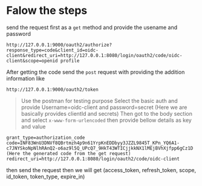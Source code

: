 # Falow the steps

send the request first as a `get` method and provide the usename and password

```
http://127.0.0.1:9000/oauth2/authorize?response_type=code&client_id=oidc-client&redirect_uri=http://127.0.0.1:8080/login/oauth2/code/oidc-client&scope=openid profile
```
After getting the code send the `post` request with providing the addition information like 
```
http://127.0.0.1:9000/oauth2/token
```
> Use the postman for testing purpose 
> Select the basic auth and provide Username=oidc-client and password=secret (Here we are basically provides clientId and secrets)
> Then got to the body section and select `x-www-form-urlencoded` then provide bellow details as key and value
```
grant_type=authorization_code
code=INF83WnU3DNVf8QBrtmzh4p9n61YrpKnEDDbyy3JZZL9845T_KPn_YQ6A1-c7JNYSkoNpNlhRAnQ2-o6az9l5Q_UPcQ7_9HkT43WTICjjkkNX1lMEjBVhXjfpp6gCz1D (Here the generated code from the get request)
redirect_uri=http://127.0.0.1:8080/login/oauth2/code/oidc-client
```
then send the request then we will get (access_token, refresh_token, scope, id_token, token_type, expire_in)
